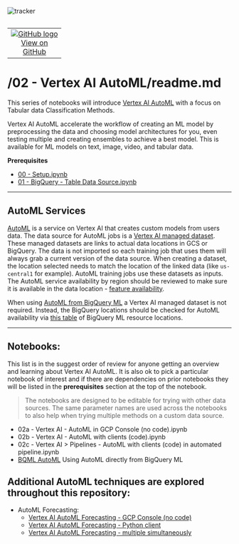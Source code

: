 ![tracker](https://us-central1-statmike-mlops-349915.cloudfunctions.net/tracking-pixel?path=statmike%2Fvertex-ai-mlops%2F02+-+Vertex+AI+AutoML&file=readme.md)
<!--- header table --->
<table align="left">     
  <td style="text-align: center">
    <a href="https://github.com/statmike/vertex-ai-mlops/blob/main/02%20-%20Vertex%20AI%20AutoML/readme.md">
      <img src="https://cloud.google.com/ml-engine/images/github-logo-32px.png" alt="GitHub logo">
      <br>View on<br>GitHub
    </a>
  </td>
</table><br/><br/><br/><br/>

---
# /02 - Vertex AI AutoML/readme.md

This series of notebooks will introduce [Vertex AI AutoML](https://cloud.google.com/vertex-ai/docs/start/automl-model-types) with a focus on Tabular data Classification Methods.

Vertex AI AutoML accelerate the workflow of creating an ML model by preprocessing the data and choosing model architectures for you, even testing multiple and creating ensembles to achieve a best model.  This is available for ML models on text, image, video, and tabular data.  

**Prerequisites**
- [00 - Setup.ipynb](../00%20-%20Setup/00%20-%20Environment%20Setup.ipynb)
- [01 - BigQuery - Table Data Source.ipynb](../01%20-%20Data%20Sources/01%20-%20BigQuery%20-%20Table%20Data%20Source.ipynb)

---
## AutoML Services

[AutoML](https://cloud.google.com/vertex-ai/docs/beginner/beginners-guide) is a service on Vertex AI that creates custom models from users data.  The data source for AutoML jobs is a [Vertex AI managed dataset](https://cloud.google.com/vertex-ai/docs/datasets/overview).  These managed datasets are links to actual data locations in GCS or BigQuery. The data is not imported so each training job that uses them will always grab a current version of the data source. When creating a dataset, the location selected needs to match the location of the linked data (like `us-central1` for example).  AutoML training jobs use these datasets as inputs.  The AutoML service availability by region should be reviewed to make sure it is available in the data location - [feature availability](https://cloud.google.com/vertex-ai/docs/general/locations#vertex-ai-regions).

When using [AutoML from BigQuery ML](https://cloud.google.com/bigquery/docs/reference/standard-sql/bigqueryml-syntax-create-automl) a Vertex AI managed dataset is not required.  Instead, the BigQuery locations should be checked for AutoML availability via [this table](https://cloud.google.com/bigquery/docs/locations#bqml-loc) of BigQuery ML resource locations.

---
## Notebooks: 
This list is in the suggest order of review for anyone getting an overview and learning about Vertex AI AutoML.  It is also ok to pick a particular notebook of interest and if there are dependencies on prior notebooks they will be listed in the **prerequisites** section at the top of the notebook.

>The notebooks are designed to be editable for trying with other data sources.  The same parameter names are used across the notebooks to also help when trying multiple methods on a custom data source.

- 02a - Vertex AI - AutoML in GCP Console (no code).ipynb
- 02b - Vertex AI - AutoML with clients (code).ipynb
- 02c - Vertex AI > Pipelines - AutoML with clients (code) in automated pipeline.ipynb
- [BQML AutoML](../02%20-%20Vertex%20AI%20AutoML/BQML%20AutoML.ipynb) Using AutoML directly from BigQuery ML

## Additional AutoML techniques are explored throughout this repository:
- AutoML Forecasting:
    - [Vertex AI AutoML Forecasting - GCP Console (no code)](../Applied%20Forecasting/Vertex%20AI%20AutoML%20Forecasting%20-%20GCP%20Console%20(no%20code).ipynb)
    - [Vertex AI AutoML Forecasting - Python client](../Applied%20Forecasting/Vertex%20AI%20AutoML%20Forecasting%20-%20Python%20client.ipynb)
    - [Vertex AI AutoML Forecasting - multiple simultaneously](../Applied%20Forecasting/Vertex%20AI%20AutoML%20Forecasting%20-%20multiple%20simultaneously.ipynb)  






